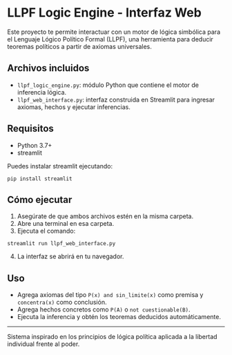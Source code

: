 # LLPF Logic Engine - Interfaz Web

Este proyecto te permite interactuar con un motor de lógica simbólica para el Lenguaje Lógico Político Formal (LLPF), una herramienta para deducir teoremas políticos a partir de axiomas universales.

## Archivos incluidos

- `llpf_logic_engine.py`: módulo Python que contiene el motor de inferencia lógica.
- `llpf_web_interface.py`: interfaz construida en Streamlit para ingresar axiomas, hechos y ejecutar inferencias.

## Requisitos

- Python 3.7+
- streamlit

Puedes instalar streamlit ejecutando:

```
pip install streamlit
```

## Cómo ejecutar

1. Asegúrate de que ambos archivos estén en la misma carpeta.
2. Abre una terminal en esa carpeta.
3. Ejecuta el comando:

```
streamlit run llpf_web_interface.py
```

4. La interfaz se abrirá en tu navegador.

## Uso

- Agrega axiomas del tipo `P(x) and sin_limite(x)` como premisa y `concentra(x)` como conclusión.
- Agrega hechos concretos como `P(A)` o `not cuestionable(B)`.
- Ejecuta la inferencia y obtén los teoremas deducidos automáticamente.

---
Sistema inspirado en los principios de lógica política aplicada a la libertad individual frente al poder.
